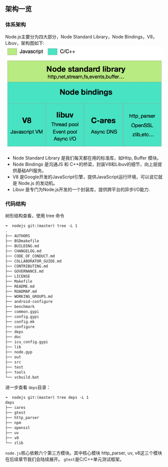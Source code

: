 ## 架构一览

### 体系架构
Node.js主要分为四大部分，Node Standard Library，Node Bindings，V8，Libuv，架构图如下:
![node.js](a9e67142615f49863438cc0086b594e48984d1c9.jpeg)
- Node Standard Library 是我们每天都在用的标准库，如Http, Buffer 模块。
- Node Bindings 是沟通JS 和 C++的桥梁，封装V8和Libuv的细节，向上层提供基础API服务。
- V8 是Google开发的JavaScript引擎，提供JavaScript运行环境，可以说它就是 Node.js 的发动机。
- Libuv 是专门为Node.js开发的一个封装库，提供跨平台的异步I/O能力.

### 代码结构
树形结构查看，使用 tree 命令
```shell
➜  nodejs git:(master) tree -L 1
.
├── AUTHORS
├── BSDmakefile
├── BUILDING.md
├── CHANGELOG.md
├── CODE_OF_CONDUCT.md
├── COLLABORATOR_GUIDE.md
├── CONTRIBUTING.md
├── GOVERNANCE.md
├── LICENSE
├── Makefile
├── README.md
├── ROADMAP.md
├── WORKING_GROUPS.md
├── android-configure
├── benchmark
├── common.gypi
├── config.gypi
├── config.mk
├── configure
├── deps
├── doc
├── icu_config.gypi
├── lib
├── node.gyp
├── out
├── src
├── test
├── tools
└── vcbuild.bat
```
进一步查看 `deps`目录：
```shell
➜  nodejs git:(master) tree deps -L 1
deps
├── cares
├── gtest
├── http_parser
├── npm
├── openssl
├── uv
├── v8
└── zlib
```
`node.js`核心依赖六个第三方模块。其中核心模块 http_parser, uv, v8这三个模块在后续章节我们会陆续展开。 `gtest`是C/C++单元测试框架。




